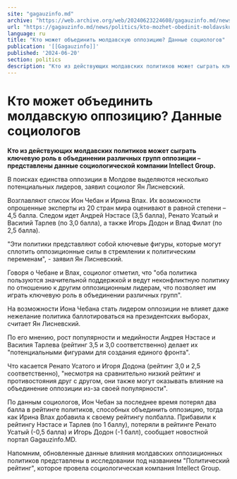```yaml
---
site: "gagauzinfo.md"
archive: "https://web.archive.org/web/20240623224608/gagauzinfo.md/news/politics/kto-mozhet-obedinit-moldavskuyu-oppozitsiyu-dannie-sotsiologov"
url: "https://gagauzinfo.md/news/politics/kto-mozhet-obedinit-moldavskuyu-oppozitsiyu-dannie-sotsiologov"
language: ru
title: "Кто может объединить молдавскую оппозицию? Данные социологов"
publication: '[[Gagauzinfo]]'
published: '2024-06-20'
section: politics
description: "Кто из действующих молдавских политиков может сыграть ключевую роль в объединении различных групп оппозиции – представлены данные социологической компании Intellect Group."
---
```


# Кто может объединить молдавскую оппозицию? Данные социологов

**Кто из действующих молдавских политиков может сыграть ключевую роль в объединении различных групп оппозиции – представлены данные социологической компании Intellect Group.**

В поисках единства оппозиции в Молдове выделяются несколько потенциальных лидеров, заявил социолог Ян Лисневский.

Возглавляют список Ион Чебан и Ирина Влах. Их возможности опрошенные эксперты из 20 стран мира оценивают в равной степени – 4,5 балла. Следом идет Андрей Нэстасе (3,5 балла), Ренато Усатый и Василий Тарлев (по 3,0 балла), а также Игорь Додон и Влад Филат (по 2,5 балла).

"Эти политики представляют собой ключевые фигуры, которые могут сплотить оппозиционные силы в стремлении к политическим переменам", - заявил Ян Лисневский.

Говоря о Чебане и Влах, социолог отметил, что "оба политика пользуются значительной поддержкой и ведут неконфликтную политику по отношению к другим оппозиционным лидерам, что позволяет им играть ключевую роль в объединении различных групп".

На возможности Иона Чебана стать лидером оппозиции не влияет даже нежелание политика баллотироваться на президентских выборах, считает Ян Лисневский.

По его мнению, рост популярности и медийности Андрея Нэстасе и Василия Тарлева (рейтинг 3,5 и 3,0 соответственно) делает их "потенциальными фигурами для создания единого фронта".

Что касается Ренато Усатого и Игоря Додона (рейтинг 3,0 и 2,5 соответственно), "несмотря на сравнительно низкий рейтинг и противостояния друг с другом, они также могут оказывать влияние на объединение оппозиции из-за своей популярности".

По данным социологов, Ион Чебан за последнее время потерял два балла в рейтинге политиков, способных объединить оппозицию, тогда как Ирина Влах добавила к своему рейтингу полбалла. Прибавили к рейтингу Нэстасе и Тарлев (по 1 баллу), потеряли в рейтинге Ренато Усатый (-0,5 балла) и Игорь Додон (-1 балл), сообщает новостной портал Gagauzinfo.MD.

Напомним, обновленные данные влияния молдавских оппозиционных политиков представлены в исследовании под названием "Политический рейтинг", которое провела социологическая компания Intellect Group.